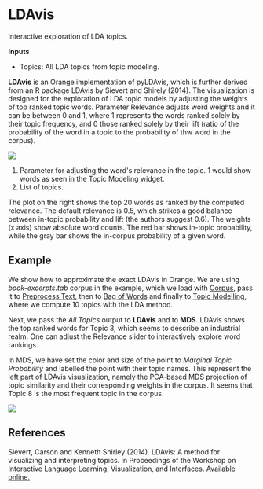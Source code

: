 LDAvis
======

Interactive exploration of LDA topics.

**Inputs**

- Topics: All LDA topics from topic modeling.

**LDAvis** is an Orange implementation of pyLDAvis, which is further derived from an R package LDAvis by Sievert and Shirely (2014). The visualization is designed for the exploration of LDA topic models by adjusting the weights of top ranked topic words. Parameter Relevance adjusts word weights and it can be between 0 and 1, where 1 represents the words ranked solely by their topic frequency, and 0 those ranked solely by their lift (ratio of the probability of the word in a topic to the probability of thw word in the corpus).

![](images/LDAvis.png)

1. Parameter for adjusting the word's relevance in the topic. 1 would show words as seen in the Topic Modeling widget.
2. List of topics.

The plot on the right shows the top 20 words as ranked by the computed relevance. The default relevance is 0.5, which strikes a good balance between in-topic probability and lift (the authors suggest 0.6). The weights (x axis) show absolute word counts. The red bar shows in-topic probability, while the gray bar shows the in-corpus probability of a given word.

Example
-------

We show how to approximate the exact LDAvis in Orange. We are using *book-excerpts.tab* corpus in the example, which we load with [Corpus](corpus-widget.md), pass it to [Preprocess Text](preprocesstext.md), then to [Bag of Words](bagofwords-widget.md) and finally to [Topic Modelling](topicmodelling-widget.md), where we compute 10 topics with the LDA method.

Next, we pass the *All Topics* output to **LDAvis** and to **MDS**. LDAvis shows the top ranked words for Topic 3, which seems to describe an industrial realm. One can adjust the Relevance slider to interactively explore word rankings.

In MDS, we have set the color and size of the point to *Marginal Topic Probability* and labelled the point with their topic names. This represent the left part of LDAvis visualization, namely the PCA-based MDS projection of topic similarity and their corresponding weights in the corpus. It seems that Topic 8 is the most frequent topic in the corpus.

![](images/LDAvis-Example.png)

References
----------

Sievert, Carson  and Kenneth Shirley (2014). LDAvis: A method for visualizing and interpreting topics. In Proceedings of the Workshop on Interactive Language Learning, Visualization, and Interfaces. [Available online.](https://aclanthology.org/W14-3110)
